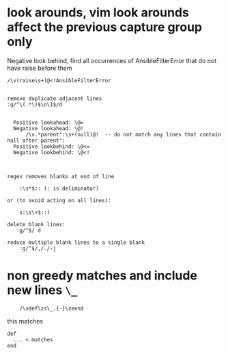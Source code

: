 # look arounds, vim look arounds affect the previous capture group only

Negative look behind, find all occurrences of AnsibleFilterError that do not
have raise before them

```
/\v(raise\s+)@<!AnsibleFilterError
```

```

remove duplicate adjacent lines
:g/^\(.*\)$\n\1$/d


  Positive lookahead: \@=
  Negative lookahead: \@!
      /\v.*parent":\s+(null)@!  -- do not match any lines that contain null after parent":
  Positive lookbehind: \@<=
  Negative lookbehind: \@<!



regex removes blanks at end of line

    :\s*$:: (: is deliminator)

or (to avoid acting on all lines):

    s:\s\+$::)

delete blank lines:
   :g/^$/ d

reduce multiple blank lines to a single blank
    :g/^$/,/./-j
```

# non greedy matches and include new lines `\_`

```
    /\vdef\zs\_.{-}\zeend

```

this matches

```
def
  ... < matches
end
```
